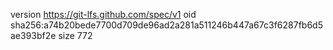 version https://git-lfs.github.com/spec/v1
oid sha256:a74b20bede7700d709de96ad2a281a511246b447a67c3f6287fb6d5ae393bf2e
size 772

